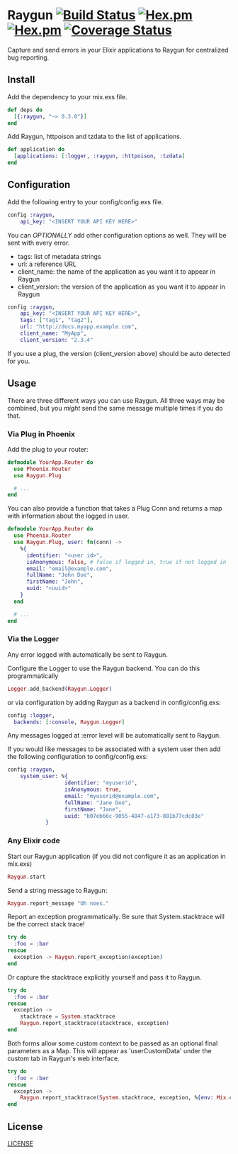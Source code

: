 # Raygun [![Build Status](https://travis-ci.org/Cobenian/raygun.svg?branch=master)](https://travis-ci.org/Cobenian/raygun) [![Hex.pm](https://img.shields.io/hexpm/v/raygun.svg?maxAge=2592000)](https://hex.pm/packages/raygun) [![Hex.pm](https://img.shields.io/hexpm/dt/raygun.svg?maxAge=2592000)](https://hex.pm/packages/raygun) [![Coverage Status](https://coveralls.io/repos/github/Cobenian/raygun/badge.svg?branch=master)](https://coveralls.io/github/Cobenian/raygun?branch=master)


Capture and send errors in your Elixir applications to Raygun for centralized
bug reporting.

## Install

Add the dependency to your mix.exs file.

```elixir
def deps do  
  [{:raygun, "~> 0.3.0"}]
end
```

Add Raygun, httpoison and tzdata to the list of applications.

```elixir
def application do
  [applications: [:logger, :raygun, :httpoison, :tzdata]
end
```

## Configuration

Add the following entry to your config/config.exs file.

```elixir
config :raygun,
    api_key: "<INSERT YOUR API KEY HERE>"
```

You can *OPTIONALLY* add other configuration options as well. They will be sent
with every error.
* tags: list of metadata strings
* url: a reference URL
* client_name: the name of the application as you want it to appear in Raygun
* client_version: the version of the application as you want it to appear in Raygun

```elixir
config :raygun,
    api_key: "<INSERT YOUR API KEY HERE>",
    tags: ["tag1", "tag2"],
    url: "http://docs.myapp.example.com",
    client_name: "MyApp",
    client_version: "2.3.4"
```

If you use a plug, the version (client_version above) should be auto detected for you.

## Usage

There are three different ways you can use Raygun. All three ways may be combined,
but you _might_ send the same message multiple times if you do that.

### Via Plug in Phoenix

Add the plug to your router:

```elixir
defmodule YourApp.Router do
  use Phoenix.Router
  use Raygun.Plug

  # ...
end
```

You can also provide a function that takes a Plug Conn and returns a map with
information about the logged in user.

```elixir
defmodule YourApp.Router do
  use Phoenix.Router
  use Raygun.Plug, user: fn(conn) ->
    %{
      identifier: "<user id>",
      isAnonymous: false, # false if logged in, true if not logged in
      email: "email@example.com",
      fullName: "John Doe",
      firstName: "John",
      uuid: "<uuid>"
    }
  end

  # ...
end
```

### Via the Logger

Any error logged with automatically be sent to Raygun.

Configure the Logger to use the Raygun backend. You can do this programmatically

  ```elixir
  Logger.add_backend(Raygun.Logger)
  ```

or via configuration by adding Raygun as a backend in config/config.exs:

  ```elixir
  config :logger,
    backends: [:console, Raygun.Logger]
  ```

Any messages logged at :error level will be automatically sent to Raygun.

If you would like messages to be associated with a system user then add the
following configuration to config/config.exs:

  ```elixir
  config :raygun,
      system_user: %{
        			identifier: "myuserid",
        			isAnonymous: true,
        			email: "myuserid@example.com",
        			fullName: "Jane Doe",
        			firstName: "Jane",
        			uuid: "b07eb66c-9055-4847-a173-881b77cdc83e"
      		  }
  ```

### Any Elixir code

Start our Raygun application (if you did not configure it as an application
in mix.exs)

```elixir
Raygun.start
```

Send a string message to Raygun:

```elixir
Raygun.report_message "Oh noes."
```

Report an exception programmatically. Be sure that System.stacktrace will be
the correct stack trace!

```elixir
try do
  :foo = :bar
rescue
  exception -> Raygun.report_exception(exception)
end
```

Or capture the stacktrace explicitly yourself and pass it to Raygun.

```elixir
try do
  :foo = :bar
rescue
  exception ->
    stacktrace = System.stacktrace
    Raygun.report_stacktrace(stacktrace, exception)
end
```  

Both forms allow some custom context to be passed as an optional final
parameters as a Map. This will appear as 'userCustomData' under the custom
tab in Raygun's web interface.

```elixir
try do
  :foo = :bar
rescue
  exception ->
    Raygun.report_stacktrace(System.stacktrace, exception, %{env: Mix.env})
end
```

## License

[LICENSE](LICENSE)
